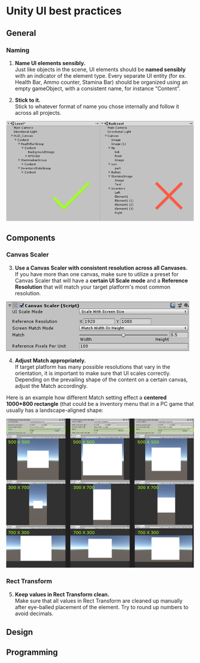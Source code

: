 
# Unity UI best practices
## General
### Naming
1. __Name UI elements sensibly.__ </br>
Just like objects in the scene, UI elements should be **named sensibly** with an indicator of the element type.
Every separate UI entity (for ex. Health Bar, Ammo counter, Stamina Bar) should be organized using an empty gameObject, with a consistent name, for instance “Content”.

2. __Stick to it.__</br>
Stick to whatever format of name you chose internally and follow it across all projects.

![Alt](element_naming.png)
## Components
### Canvas Scaler
3. **Use a Canvas Scaler with consistent resolution across all Canvases.** </br>
If you have more than one canvas, make sure to utilize a preset for Canvas Scaler that will have a **certain UI Scale mode** and a **Reference Resolution** that will match your target platform's most common resolution.  

![Alt](canvas_scaler.png)


4. **Adjust Match appropriately.**</br>
If target platform has many possible resolutions that vary in the orientation, it is important to make sure that UI scales correctly. Depending on the prevailing shape of the content on a certain canvas, adjust the Match accordingly. 

Here is an example how different Match setting effect a **centered 1000*800 rectangle** (that could be a inventory menu that in a PC game that usually has a landscape-aligned shape:

![Alt](match_example.png)

### Rect Transform
5. **Keep values in Rect Transform clean.**</br>
Make sure that all values in Rect Transform are cleaned up manually after eye-balled placement of the element. Try to round up numbers to avoid decimals.

## Design
## Programming

<!--stackedit_data:
eyJoaXN0b3J5IjpbMjEyMzYwMzEyMywxMDQ1OTU3ODY5LC05OD
E1NjMyNTIsODk3MjA4NDY3LC0xNTIyMTE2NzM4LC0xNjMyMzEw
MzYsLTEwMjI5MDI1NDgsMTU0MDc2ODI3MSw3NzYxNzY2MjcsMj
k5ODcxMDMwLC0yMDI5Nzc4NzUyLDE1NTczMzQyMzUsOTA4Nzc1
ODc5LC0xNzgzMjI2NjA5LC0zODE1ODI5MjEsMTQyMTA3NjU3My
wtMTIzNTgxMTA0NywtMTg0NDk0MTkyXX0=
-->